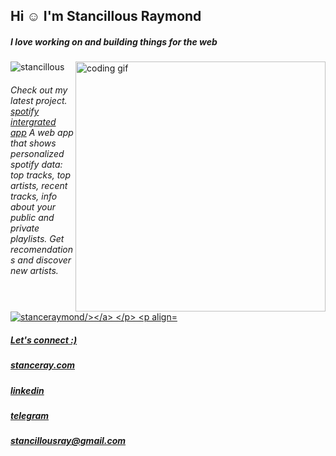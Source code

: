 
<!-- ![Masterhead](https://mir-s3-cdn-cf.behance.net/project_modules/max_1200/54b6c068097599.5b50bca476b9b.gif) -->

<h2 align="left">Hi ☺️ I'm Stancillous Raymond</h2>
<h5 align="left">I love working on and building things for the web</h5>

<img align="right" width="400" src="https://cdn.dribbble.com/users/1059583/screenshots/4171367/coding-freak.gif" alt="coding gif" /> 




<p align="left"> <img src="https://komarev.com/ghpvc/?username=stancillous&label=Profile%20views&color=0e75b6&style=flat" alt="stancillous" /> </p>

<h6> Check out my latest project. <a href="https://my-muzik.netlify.app/">spotify intergrated app</a> A web app that shows personalized spotify data: top tracks, top artists, recent tracks, info about your public and private playlists. Get recomendations and discover new artists. </h6>



<p align="left"> <a target="_blank" href="https://github.com/stancillous" target="blank"><img src="https://img.shields.io/github/followers/stancillous?label=FOLLOW%20STANCILLOUS&logo=github&style=for-the-badge" alt="stanceraymond/></a> </p>

  <p align="left"></p>
  
  <h5>Let's connect :) </h5>
  
 <h5><a href="https://stanceray.com/">stanceray.com<a/></h5>
 <h5><a href="https://www.linkedin.com/in/stancillous//">linkedin</a></h5>
<h5><a href="https://t.me/Stancillous">telegram</a></h5>
 <h5><a href="mailto:stancillousray@gmail.com">stancillousray@gmail.com</a></h5>








<!--
**stancillous/stancillous** is a ✨ _special_ ✨ repository because its `README.md` (this file) appears on your GitHub profile.
 - 📫 How to reach me **stancillousray@gmail.com**
Here are some ideas to get you started:

- 🔭 I’m currently working on ...
- 🌱 I’m currently learning ...
- 👯 I’m looking to collaborate on ...
- 🤔 I’m looking for help with ...
- 💬 Ask me about ...
- 📫 How to reach me: ...
- 😄 Pronouns: ...
- 😄 Fun fact: ...
-->
